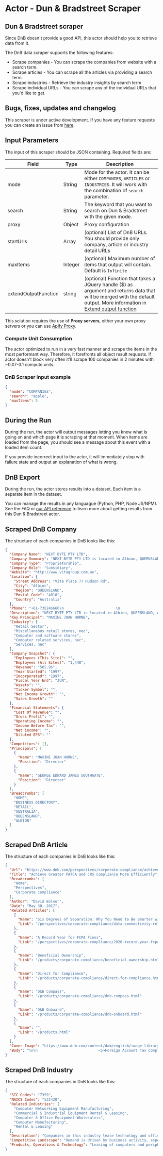# Actor - Dun & Bradstreet Scraper

## Dun & Bradstreet scraper

Since DnB doesn't provide a good API, this actor should help you to retrieve data from it.

The DnB data scraper supports the following features:

- Scrape companies - You can scrape the companies from website with a search term.
- Scrape articles - You can scrape all the articles via providing a search term.
- Scrape industries - Retrieve the industry insights by search term
- Scrape individual URLs - You can scrape any of the individual URLs that you'd like to get.


## Bugs, fixes, updates and changelog
This scraper is under active development. If you have any feature requests you can create an issue from [here](https://github.com/tugkan/dnb-scraper/issues).

## Input Parameters

The input of this scraper should be JSON containing. Required fields are:

| Field | Type | Description |
| ----- | ---- | ----------- |
| mode | String | Mode for the actor. It can be either `COMPANIES`, `ARTICLES` or `INDUSTRIES`. It will work with the combination of `search` parameter. |
| search | String | The keyword that you want to search on Dun & Bradstreet with the given mode. |
| proxy | Object | Proxy configuration |
| startUrls | Array | (optional) List of DnB URLs. You should provide only company, article or industry detail URLs |
| maxItems | Integer | (optional) Maximum number of items that output will contain. Default is `Infinite` |
| extendOutputFunction | string | (optional) Function that takes a JQuery handle ($) as argument and returns data that will be merged with the default output. More information in [Extend output function](#extend-output-function) |


This solution requires the use of **Proxy servers**, either your own proxy servers or you can use <a href="https://www.apify.com/docs/proxy">Apify Proxy</a>.

### Compute Unit Consumption
The actor optimized to run in a very fast manner and scrape the items in the most performant way. Therefore, it forefronts all object result requests. If actor doesn't block very often it'll scrape 100 companies in 2 minutes with ~0.07-0.1 compute units.

### DnB Scraper Input example
```json
{
  "mode": "COMPANIES",
  "search": "apple",
  "maxItems": 5
}

```

## During the Run

During the run, the actor will output messages letting you know what is going on and which page it is scraping at that moment.
When items are loaded from the page, you should see a message about this event with a loaded item count.

If you provide incorrect input to the actor, it will immediately stop with failure state and output an explanation of what is wrong.

## DnB Export

During the run, the actor stores results into a dataset. Each item is a separate item in the dataset.

You can manage the results in any languague (Python, PHP, Node JS/NPM). See the FAQ or <a href="https://www.apify.com/docs/api" target="blank">our API reference</a> to learn more about getting results from this Dun & Bradstreet actor.

## Scraped DnB Company
The structure of each companies in DnB looks like this:

```json
{
  "Company Name": "NEXT BYTE PTY LTD",
  "Company Summary": "NEXT BYTE PTY LTD is located in Albion, QUEENSLAND, Australia and is part of the Retail Sector Industry. NEXT BYTE PTY LTD has 1,440 total employees across all of its locations and generates $505.96 million in sales (USD). There are 54 companies in the NEXT BYTE PTY LTD corporate family.\n\nD&B Hoovers provides sales leads and sales intelligence data on over 120 million companies like NEXT BYTE PTY LTD around the world, including contacts, financials, and competitor information. To witness the full depth and breadth of our data and for industry leading sales intelligence tools, take D&B Hoovers for a test drive. Try D&B Hoovers FreeNEXT BYTE PTY LTD is located in Albion, QUEENSLAND, Australia and is part of the Retail Sector Industry. NEXT BYTE PTY LTD has 1,440 total employees across all of its locations and generates $505.96 million in sales (USD). There are 54 companies in the NEXT BYTE PTY LTD corporate family.",
  "Company Type": "Proprietorship",
  "Company Role": "Subsidiary",
  "Website": "http://www.vitagroup.com.au",
  "Location": {
    "Street Address": "Vita Place 77 Hudson Rd",
    "City": "Albion",
    "Region": "QUEENSLAND",
    "Postal Code": "4010",
    "Country": "Australia"
  },
  "Phone": "+61-736246666\n                        \n                                        Call Us\n                                            \n                                            (866) 258-3217",
  "Description": "NEXT BYTE PTY LTD is located in Albion, QUEENSLAND, Australia and is part of the Retail Sector Industry. NEXT BYTE PTY LTD has 1,440 total employees across all of its locations and generates $505.96 million in sales (USD). There are 54 companies in the NEXT BYTE PTY LTD corporate family.",
  "Key Principal": "MAXINE JOAN HORNE",
  "Industry": [
    "Retail Sector",
    "Miscellaneous retail stores, nec",
    "Computer and software stores",
    "Computer related services, nec",
    "Services, nec"
  ],
  "Company Snapshot": {
    "Employees (This Site)": "",
    "Employees (All Sites)": "1,440",
    "Revenue": "505.96",
    "Year Started": "1997",
    "Incorporated": "1997",
    "Fiscal Year End": "JUN",
    "Assets": "",
    "Ticker Symbol": "",
    "Net Income Growth": "",
    "Sales Growth": ""
  },
  "Financial Statements": {
    "Cost Of Revenue": "",
    "Gross Profit": "",
    "Operating Income": "",
    "Income Before Tax": "",
    "Net income": "",
    "Diluted EPS": ""
  },
  "Competitors": [],
  "Principals": [
    {
      "Name": "MAXINE JOAN HORNE",
      "Position": "Director"
    },
    {
      "Name": "GEORGE EDWARD JAMES SOUTHGATE",
      "Position": "Director"
    }
  ],
  "Breadcrumbs": [
    "HOME",
    "BUSINESS DIRECTORY",
    "RETAIL",
    "AUSTRALIA",
    "QUEENSLAND",
    "ALBION"
  ]
}

```

## Scraped DnB Article
The structure of each companies in DnB looks like this:

```json
{
  "Url": "https://www.dnb.com/perspectives/corporate-compliance/achieve-greater-fatca-and-crs-compliance.html",
  "Title": "Achieve Greater FATCA and CRS Compliance More Efficiently",
  "Breadcrumbs": [
    "Home",
    "Perspectives",
    "Corporate Compliance"
  ],
  "Author": "David Bolner",
  "Date": "May 30, 2017",
  "Related Articles": [
    {
      "Name": "Six Degrees of Separation: Why You Need to Be Smarter with Data",
      "Link": "/perspectives/corporate-compliance/data-connectivity-relationships.html"
    },
    {
      "Name": "A Record Year for FCPA Fines",
      "Link": "/perspectives/corporate-compliance/2020-record-year-fcpa-settlement-amounts.html"
    },
    {
      "Name": "Beneficial Ownership",
      "Link": "/products/corporate-compliance/beneficial-ownership.html"
    },
    {
      "Name": "Direct for Compliance",
      "Link": "/products/corporate-compliance/direct-for-compliance.html"
    },
    {
      "Name": "D&B Compass",
      "Link": "/products/corporate-compliance/dnb-compass.html"
    },
    {
      "Name": "D&B Onboard",
      "Link": "/products/corporate-compliance/dnb-onboard.html"
    },
    {
      "Name": "",
      "Link": "/products.html"
    }
  ],
  "Cover Image": "https://www.dnb.com/content/dam/english/image-library/Modernization/workspaces/FACTA-and-crs-compliance.jpg",
  "Body": "\n\n                            <p>Foreign Account Tax Compliance Act (FATCA) 2016 deadlines may have passed, but financial institutions (FIs) can achieve Common Reporting Standards (CRS) and FATCA compliance more easily in 2017 using data and technology, as well as lessons learned from 2016.<b></b></p>\n<h2>Pre-existing Account Review Process Is People-Intensive</h2>\n<p>FIs were expected to review their pre-existing accounts (a financial account opened prior to July 1, 2014) to document their account holders’ FATCA status during 2016. Once the accounts’ FATCA statuses are established, FIs would monitor the accounts for any change in circumstances. Many organizations went to great expense and effort to meet this goal with varying results.&nbsp;</p>\n<p></p>"
}

```

## Scraped DnB Industry
The structure of each companies in DnB looks like this:

```json
{
  "SIC Codes": "7359",
  "NAICS Codes": "532420",
  "Related Industries": [
    "Computer Networking Equipment Manufacturing",
    "Commercial & Industrial Equipment Rental & Leasing",
    "Computer & Office Equipment Wholesalers",
    "Computer Manufacturing",
    "Rental & Leasing"
  ],
  "Description": "Companies in this industry lease technology and office equipment for use in business operations. Major companies include CSI Leasing, Electro Rent, Marlin Business Services, and SmartSource Rentals (all based in the US), along with Fuyo General Lease (Japan) and Syscap (the UK). Major manufacturers such as Hewlett Packard, Canon, and Xerox also offer technology leasing services.",
  "Competitive Landscape": "Demand is driven by business activity, especially in industries that rely heavily on technology. The profitability of individual companies depends on the merchandising mix and the cost of financing rental inventory. Large companies have economies of scale in buying equipment and having multiple outlets to lease the equipment. Smaller companies can compete by providing specialty products for local markets and superior customer service. The US industry is concentrated: the top 50 companies account for about 85% of revenue.",
  "Products, Operations & Technology": "Leasing of computers and peripheral equipment accounts for about 50% of industry revenue; leasing of office machinery, furniture, and fixtures accounts for about 30%."
}

```
